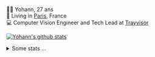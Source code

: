 <p>
  👨🏻 <bold>Yohann</bold>, 27 ans<br/>
  💼 Living in <a href="https://www.google.com/maps?q=paris">Paris</a>, France<br/>
  💻 Computer Vision Engineer and Tech Lead at <a href="https://trayvisor.com/">Trayvisor</a><br/>
</p>

<a href="https://github.com/anuraghazra/github-readme-stats"><img align="center" src="https://github-readme-stats-go94hl40s-yohann84l.vercel.app//api?username=yohann84L&show_icons=true&include_all_commits=true" alt="Yohann's github stats" /> </a>


<details>
  <summary>Some stats ...</summary><br/>
  

<!--START_SECTION:waka-->
![Code Time](http://img.shields.io/badge/Code%20Time-1%2C093%20hrs%2022%20mins-blue)

![Profile Views](http://img.shields.io/badge/Profile%20Views-0-blue)

**🐱 My GitHub Data** 

> 📦 440.7 kB Used in GitHub's Storage 
 > 
> 🏆 201 Contributions in the Year 2024
 > 
> 🚫 Not Opted to Hire
 > 
> 📜 25 Public Repositories 
 > 
> 🔑 21 Private Repositories 
 > 
**I'm an Early 🐤** 

```text
🌞 Morning                14418 commits       ████████░░░░░░░░░░░░░░░░░   31.22 % 
🌆 Daytime                26223 commits       ██████████████░░░░░░░░░░░   56.78 % 
🌃 Evening                5407 commits        ███░░░░░░░░░░░░░░░░░░░░░░   11.71 % 
🌙 Night                  139 commits         ░░░░░░░░░░░░░░░░░░░░░░░░░   00.30 % 
```
📅 **I'm Most Productive on Wednesday** 

```text
Monday                   8491 commits        █████░░░░░░░░░░░░░░░░░░░░   18.38 % 
Tuesday                  8539 commits        █████░░░░░░░░░░░░░░░░░░░░   18.49 % 
Wednesday                10361 commits       ██████░░░░░░░░░░░░░░░░░░░   22.43 % 
Thursday                 9423 commits        █████░░░░░░░░░░░░░░░░░░░░   20.40 % 
Friday                   8636 commits        █████░░░░░░░░░░░░░░░░░░░░   18.70 % 
Saturday                 272 commits         ░░░░░░░░░░░░░░░░░░░░░░░░░   00.59 % 
Sunday                   465 commits         ░░░░░░░░░░░░░░░░░░░░░░░░░   01.01 % 
```


📊 **This Week I Spent My Time On** 

```text
🕑︎ Time Zone: Europe/Paris

💬 Programming Languages: 
TypeScript               20 hrs 12 mins      ██████████████░░░░░░░░░░░   55.67 % 
Python                   8 hrs 17 mins       ██████░░░░░░░░░░░░░░░░░░░   22.82 % 
Bash                     2 hrs 24 mins       ██░░░░░░░░░░░░░░░░░░░░░░░   06.65 % 
.env file                2 hrs 5 mins        █░░░░░░░░░░░░░░░░░░░░░░░░   05.76 % 
Shell Script             57 mins             █░░░░░░░░░░░░░░░░░░░░░░░░   02.64 % 

🔥 Editors: 
WebStorm                 23 hrs 35 mins      ████████████████░░░░░░░░░   64.99 % 
PyCharm                  12 hrs 12 mins      ████████░░░░░░░░░░░░░░░░░   33.61 % 
VS Code                  30 mins             ░░░░░░░░░░░░░░░░░░░░░░░░░   01.40 % 

💻 Operating System: 
Mac                      36 hrs 18 mins      █████████████████████████   100.00 % 
```

**I Mostly Code in Python** 

```text
Python                   25 repos            ██████████████░░░░░░░░░░░   54.35 % 
Jupyter Notebook         5 repos             ███░░░░░░░░░░░░░░░░░░░░░░   10.87 % 
JavaScript               3 repos             ██░░░░░░░░░░░░░░░░░░░░░░░   06.52 % 
HTML                     2 repos             █░░░░░░░░░░░░░░░░░░░░░░░░   04.35 % 
Shell                    1 repo              █░░░░░░░░░░░░░░░░░░░░░░░░   02.17 % 
```




 Last Updated on 27/02/2024 00:28:17 UTC
<!--END_SECTION:waka-->
